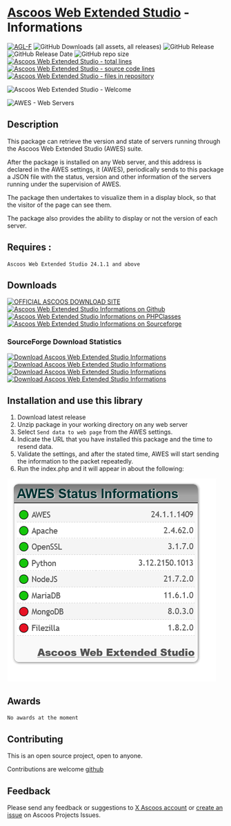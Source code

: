# [Ascoos Web Extended Studio](https://github.com/ascoos/awes) - Informations


[![AGL-F](https://img.shields.io/badge/License-AGLF-blue.svg)](http://docs.ascoos.com/lics/ascoos/AGL-F.html)
![GitHub Downloads (all assets, all releases)](https://img.shields.io/github/downloads/ascoos/awes-info/total?color=%230E80C0) 
![GitHub Release](https://img.shields.io/github/v/release/ascoos/awes-info) 
![GitHub Release Date](https://img.shields.io/github/release-date/ascoos/awes-info?color=%230E80C0)
![GitHub repo size](https://img.shields.io/github/repo-size/ascoos/awes-info) 
[![Ascoos Web Extended Studio - total lines](https://tokei.rs/b1/github/ascoos/awes-info?category=lines)](https://github.com/ascoos/awes-info)
[![Ascoos Web Extended Studio - source code lines](https://tokei.rs/b1/github/ascoos/awes-info?category=code)](https://github.com/ascoos/awes-info) 
[![Ascoos Web Extended Studio - files in repository](https://tokei.rs/b1/github/ascoos/awes-info?category=files)](https://github.com/ascoos/awes-info)



![Ascoos Web Extended Studio - Welcome](https://a.fsdn.com/con/app/proj/ascoos-web-extended-studio/screenshots/AWES-24.1.1-00000101-800-9307ef8c.png)

![AWES - Web Servers](https://a.fsdn.com/con/app/proj/ascoos-web-extended-studio/screenshots/AWES-24.1.1-00000102b-800-3ff088ea.png)

## Description

This package can retrieve the version and state of servers running through the Ascoos Web Extended Studio (AWES) suite.

After the package is installed on any Web server, and this address is declared in the AWES settings, it (AWES), periodically sends to this package a JSON file with the status, version and other information of the servers running under the supervision of AWES. 

The package then undertakes to visualize them in a display block, so that the visitor of the page can see them.

The package also provides the ability to display or not the version of each server.

## Requires :

    Ascoos Web Extended Studio 24.1.1 and above


## Downloads

[![OFFICIAL ASCOOS DOWNLOAD SITE](https://img.shields.io/website?url=https://dl.ascoos.com/pub/awes-info)](https://dl.ascoos.com/pub/awes-info/awes-info-latest.zip) 
[![Ascoos Web Extended Studio Informations on Github](https://img.shields.io/badge/GitHub-AWES--Info-blue.svg)](https://github.com/ascoos/awes-info/releases) 
[![Ascoos Web Extended Studio Informations on PHPClasses](https://img.shields.io/badge/php-classes-blue.svg)](https://www.phpclasses.org/package/13381.html) 
[![Ascoos Web Extended Studio Informations on Sourceforge](https://img.shields.io/badge/SourceForge-AWES--Info-orange.svg)](https://sourceforge.net/projects/awes-info/files/latest/download)

### SourceForge Download Statistics 
[![Download Ascoos Web Extended Studio Informations](https://img.shields.io/sourceforge/dt/awes-info.svg)](https://sourceforge.net/projects/awes-info/files/latest/download)
[![Download Ascoos Web Extended Studio Informations](https://img.shields.io/sourceforge/dm/awes-info.svg)](https://sourceforge.net/projects/awes-info/files/latest/download)
[![Download Ascoos Web Extended Studio Informations](https://img.shields.io/sourceforge/dw/awes-info.svg)](https://sourceforge.net/projects/awes-info/files/latest/download)
[![Download Ascoos Web Extended Studio Informations](https://img.shields.io/sourceforge/dd/awes-info.svg)](https://sourceforge.net/projects/awes-info/files/latest/download)


## Installation and use this library

1. Download latest release
2. Unzip package in your working directory on any web server
3. Select `Send data to web page` from the AWES settings.
4. Indicate the URL that you have installed this package and the time to resend data.
5. Validate the settings, and after the stated time, AWES will start sending the information to the packet repeatedly.
6. Run the index.php and it will appear in about the following:

![AWES Block Servers Information](https://raw.githubusercontent.com/ascoos/awes-info/refs/heads/main/screenshot.png)


## Awards

    No awards at the moment


## Contributing

This is an open source project, open to anyone. 

Contributions are welcome [github](https://github.com/ascoos/awes-info)


## Feedback

Please send any feedback or suggestions to [X Ascoos account](https://twitter.com/ascoos) or [create an issue](https://issues.ascoos.com) on Ascoos Projects Issues.

